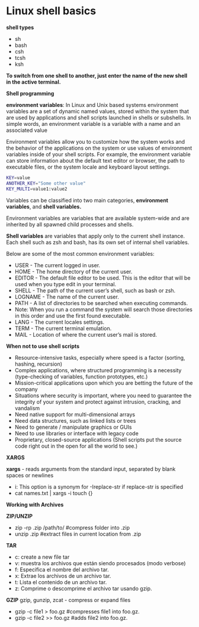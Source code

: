 # Linux shell basics

**shell types**

- sh
- bash
- csh
- tcsh
- ksh 

**To switch from one shell to another, just enter the name of the new shell in the active terminal.**

**Shell programming**

**environment variables**: In Linux and Unix based systems environment variables are a set of dynamic
 named values, stored within the system that are used by applications and shell scripts launched in 
 shells or subshells. In simple words, an environment variable is a variable with a name and an associated value

 Environment variables allow you to customize how the system works and the behavior of the applications on the
  system or use values of environment variables inside of your shell scripts. For example, the environment variable
   can store information about the default text editor or browser, the path to executable files, or the system locale
    and keyboard layout settings.

```sh
KEY=value
ANOTHER_KEY="Some other value"
KEY_MULTI=value1:value2
```

Variables can be classified into two main categories, **environment variables**, and **shell variables.**

Environment variables are variables that are available system-wide and are inherited by all spawned child processes and shells.

**Shell variables** are variables that apply only to the current shell instance. Each shell such as zsh and bash, 
has its own set of internal shell variables.

Below are some of the most common environment variables:

- USER - The current logged in user.
- HOME - The home directory of the current user.
- EDITOR - The default file editor to be used. This is the editor that will be used when you type edit in your terminal.
- SHELL - The path of the current user’s shell, such as bash or zsh.
- LOGNAME - The name of the current user.
- PATH - A list of directories to be searched when executing commands.
- Note: When you run a command the system will search those directories in this order and use the first found executable.
- LANG - The current locales settings.
- TERM - The current terminal emulation.
- MAIL - Location of where the current user’s mail is stored.

**When not to use shell scripts**

- Resource-intensive tasks, especially where speed is a factor (sorting, hashing, recursion)
- Complex applications, where structured programming is a necessity (type-checking of variables, function prototypes, etc.)
- Mission-critical applications upon which you are betting the future of the company
- Situations where security is important, where you need to guarantee the integrity of your system and protect against intrusion, cracking, and vandalism
- Need native support for multi-dimensional arrays
- Need data structures, such as linked lists or trees
- Need to generate / manipulate graphics or GUIs
- Need to use libraries or interface with legacy code
- Proprietary, closed-source applications (Shell scripts put the source code right out in the open for all the world to see.)

**XARGS**

**xargs** - reads arguments from the standard input, separated by blank spaces or newlines

- i:  This  option  is a synonym for -Ireplace-str if replace-str is specified
- cat names.txt | xargs -i touch {}

**Working with Archives**

**ZIP/UNZIP**
- zip -rp <file>.zip /path/to/ #compress folder into .zip
- unzip <file>.zip #extract files in current location from .zip

**TAR**

- c: create a new file tar
- v: muestra los archivos que están siendo procesados (modo verbose)
- f: Especifica el nombre del archivo tar.
- x: Extrae los archivos de un archivo tar.
- t:  Lista el contenido de un archivo tar.
- z: Comprime o descomprime el archivo tar usando gzip.

**GZIP**
gzip, gunzip, zcat - compress or expand files

- gzip -c file1 > foo.gz #compresses file1 into foo.gz.
- gzip -c file2 >> foo.gz #adds file2 into foo.gz.